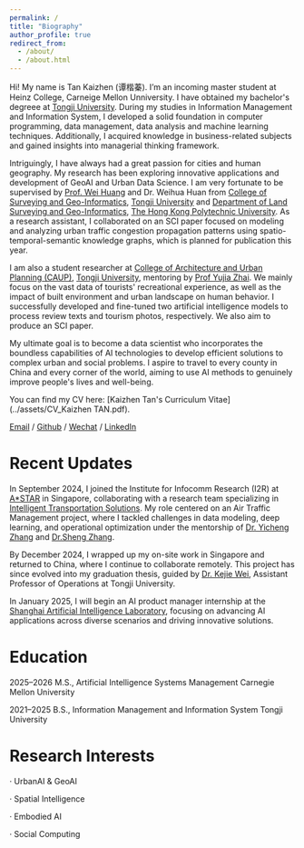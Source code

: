 ```yaml
---
permalink: /
title: "Biography"
author_profile: true
redirect_from: 
  - /about/
  - /about.html
---
```


Hi! My name is Tan Kaizhen (谭楷蓁). I’m an incoming master student at Heinz College, Carneige Mellon Unniversity. I have obtained my bachelor's degreee at [Tongji University](https://www.tongji.edu.cn/). During my studies in Information Management and Information System, I developed a solid foundation in computer programming, data management, data analysis and machine learning techniques. Additionally, I acquired knowledge in business-related subjects and gained insights into managerial thinking framework.

Intriguingly, I have always had a great passion for cities and human geography. My research has been exploring innovative applications and development of GeoAI and Urban Data Science. I am very fortunate to be supervised by [Prof. Wei Huang](https://huangweibuct.github.io/weihuang.github.io/) and Dr. Weihua Huan from [College of Surveying and Geo-Informatics](https://celiang.tongji.edu.cn/english/Home.htm), [Tongji University](https://www.tongji.edu.cn/) and [Department of Land Surveying and Geo-Informatics](https://www.polyu.edu.hk/lsgi/), [The Hong Kong Polytechnic University](https://www.polyu.edu.hk/). As a research assistant, I collaborated on an SCI paper focused on modeling and analyzing urban traffic congestion propagation patterns using spatio-temporal-semantic knowledge graphs, which is planned for publication this year. 

I am also a student researcher at [College of Architecture and Urban Planning (CAUP)](https://caup.tongji.edu.cn/caupen/main.htm), [Tongji University](https://www.tongji.edu.cn/), mentoring by [Prof Yujia Zhai](https://www.researchgate.net/profile/Yujia-Zhai-15). We mainly focus on the vast data of tourists' recreational experience, as well as the impact of built environment and urban landscape on human behavior. I successfully developed and fine-tuned two artificial intelligence models to process review texts and tourism photos, respectively. We also aim to produce an SCI paper.

My ultimate goal is to become a data scientist who incorporates the boundless capabilities of AI technologies to develop efficient solutions to complex urban and social problems. I aspire to travel to every county in China and every corner of the world, aiming to use AI methods to genuinely improve people's lives and well-being.

You can find my CV here: [Kaizhen Tan's Curriculum Vitae](../assets/CV_Kaizhen TAN.pdf).

[Email](mailto:tkz@tongji.edu.cn) / [Github](https://github.com/tantansir) / [Wechat](../images/Wechat.jpg) / [LinkedIn](https://www.linkedin.com/in/kaizhen-tan-b020232b3/)

Recent Updates
======
In September 2024, I joined the Institute for Infocomm Research (I2R) at [A*STAR](https://www.a-star.edu.sg/) in Singapore, collaborating with a research team specializing in [Intelligent Transportation Solutions](https://www.a-star.edu.sg/i2r/research-capabilities/intelligent-transportation-systems). My role centered on an Air Traffic Management project, where I tackled challenges in data modeling, deep learning, and operational optimization under the mentorship of [Dr. Yicheng Zhang](https://zinczhang.github.io/) and [Dr.Sheng Zhang](https://ieeexplore.ieee.org/author/37086165610).

By December 2024, I wrapped up my on-site work in Singapore and returned to China, where I continue to collaborate remotely. This project has since evolved into my graduation thesis, guided by [Dr. Kejie Wei](https://kejiwei.github.io/), Assistant Professor of Operations at Tongji University.

In January 2025, I will begin an AI product manager internship at the [Shanghai Artificial Intelligence Laboratory](https://www.shlab.org.cn/), focusing on advancing AI applications across diverse scenarios and driving innovative solutions.

Education
======
2025–2026
M.S., Artificial Intelligence Systems Management
Carnegie Mellon University

2021–2025
B.S., Information Management and Information System
Tongji University

Research Interests
======
· UrbanAI & GeoAI

· Spatial Intelligence

· Embodied AI

· Social Computing